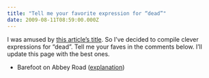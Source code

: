```yaml
---
title: "Tell me your favorite expression for “dead”"
date: 2009-08-11T08:59:00.000Z
---
```


I was amused by [this article’s title](http://www.theregister.co.uk/2009/08/10/sun_rock_still_dead/). So I’ve decided to compile clever expressions for “dead”. Tell me your faves in the comments below. I’ll update this page with the best ones.

*   Barefoot on Abbey Road ([explanation](http://www.geocities.com/sunsetstrip/3674/pid.html))
